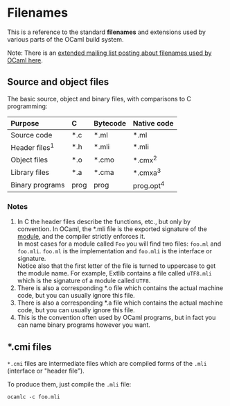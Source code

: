 Filenames
=========

This is a reference to the standard **filenames** and extensions used by
various parts of the OCaml build system.

Note: There is an [extended mailing list posting about filenames used by
OCaml
here](http://caml.inria.fr/pub/ml-archives/caml-list/2008/09/2bc9b38171177af5dc0d832a365d290d.en.html "http://caml.inria.fr/pub/ml-archives/caml-list/2008/09/2bc9b38171177af5dc0d832a365d290d.en.html").

Source and object files
-----------------------

The basic source, object and binary files, with comparisons to C
programming:

<table>
<thead>
<tr class="header">
<th align="left">Purpose</th>
<th align="left">C</th>
<th align="left">Bytecode</th>
<th align="left">Native code</th>
</tr>
</thead>
<tbody>
<tr class="odd">
<td align="left">Source code</td>
<td align="left">*.c</td>
<td align="left">*.ml</td>
<td align="left">*.ml</td>
</tr>
<tr class="even">
<td align="left">Header files<sup>1</sup></td>
<td align="left">*.h</td>
<td align="left">*.mli</td>
<td align="left">*.mli</td>
</tr>
<tr class="odd">
<td align="left">Object files</td>
<td align="left">*.o</td>
<td align="left">*.cmo</td>
<td align="left">*.cmx<sup>2</sup></td>
</tr>
<tr class="even">
<td align="left">Library files</td>
<td align="left">*.a</td>
<td align="left">*.cma</td>
<td align="left">*.cmxa<sup>3</sup></td>
</tr>
<tr class="odd">
<td align="left">Binary programs</td>
<td align="left">prog</td>
<td align="left">prog</td>
<td align="left">prog.opt<sup>4</sup></td>
</tr>
</tbody>
</table>

### Notes

1.  In C the header files describe the functions, etc., but only by
    convention. In OCaml, the \*.mli file is the exported signature of
    the [module](modules.html "modules"), and the compiler strictly
    enforces it.   
     In most cases for a module called `Foo` you will find two files:
    `foo.ml` and `foo.mli`. `foo.ml` is the implementation and `foo.mli`
    is the interface or signature.   
     Notice also that the first letter of the file is turned to
    uppercase to get the module name. For example, Extlib contains a
    file called `uTF8.mli` which is the signature of a module called
    `UTF8`.
2.  There is also a corresponding \*.o file which contains the actual
    machine code, but you can usually ignore this file.
3.  There is also a corresponding \*.a file which contains the actual
    machine code, but you can usually ignore this file.
4.  This is the convention often used by OCaml programs, but in fact you
    can name binary programs however you want.

\*.cmi files
------------

`*.cmi` files are intermediate files which are compiled forms of the
`.mli` (interface or "header file").

To produce them, just compile the `.mli` file:

    ocamlc -c foo.mli
